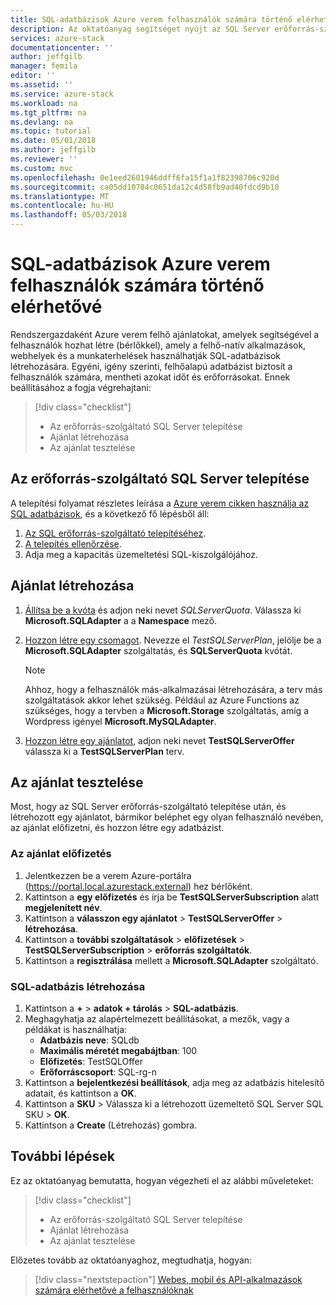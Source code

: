 ```yaml
---
title: SQL-adatbázisok Azure verem felhasználók számára történő elérhetővé |} Microsoft Docs
description: Az oktatóanyag segítséget nyújt az SQL Server erőforrás-szolgáltató telepítéséhez, és hozzon létre kínál, amelyekkel Azure verem felhasználók SQL adatbázisok létrehozására.
services: azure-stack
documentationcenter: ''
author: jeffgilb
manager: femila
editor: ''
ms.assetid: ''
ms.service: azure-stack
ms.workload: na
ms.tgt_pltfrm: na
ms.devlang: na
ms.topic: tutorial
ms.date: 05/01/2018
ms.author: jeffgilb
ms.reviewer: ''
ms.custom: mvc
ms.openlocfilehash: 0e1eed2601946ddff6fa15f1a1f82398706c920d
ms.sourcegitcommit: ca05dd10784c0651da12c4d58fb9ad40fdcd9b10
ms.translationtype: MT
ms.contentlocale: hu-HU
ms.lasthandoff: 05/03/2018
---
```

# <a name="make-sql-databases-available-to-your-azure-stack-users"></a>SQL-adatbázisok Azure verem felhasználók számára történő elérhetővé
Rendszergazdaként Azure verem felhő ajánlatokat, amelyek segítségével a felhasználók hozhat létre (bérlőkkel), amely a felhő-natív alkalmazások, webhelyek és a munkaterhelések használhatják SQL-adatbázisok létrehozására. Egyéni, igény szerinti, felhőalapú adatbázist biztosít a felhasználók számára, mentheti azokat időt és erőforrásokat. Ennek beállításához a fogja végrehajtani:

> [!div class="checklist"]
> * Az erőforrás-szolgáltató SQL Server telepítése
> * Ajánlat létrehozása
> * Az ajánlat tesztelése

## <a name="deploy-the-sql-server-resource-provider"></a>Az erőforrás-szolgáltató SQL Server telepítése

A telepítési folyamat részletes leírása a [Azure verem cikken használja az SQL adatbázisok](azure-stack-sql-resource-provider-deploy.md), és a következő fő lépésből áll:

1. [Az SQL erőforrás-szolgáltató telepítéséhez](azure-stack-sql-resource-provider-deploy.md).
2. [A telepítés ellenőrzése](azure-stack-sql-resource-provider-deploy.md#verify-the-deployment-using-the-azure-stack-portal).
3. Adja meg a kapacitás üzemeltetési SQL-kiszolgálójához.

## <a name="create-an-offer"></a>Ajánlat létrehozása

1.  [Állítsa be a kvóta](azure-stack-setting-quotas.md) és adjon neki nevet *SQLServerQuota*. Válassza ki **Microsoft.SQLAdapter** a a **Namespace** mező.
2.  [Hozzon létre egy csomagot](azure-stack-create-plan.md). Nevezze el *TestSQLServerPlan*, jelölje be a **Microsoft.SQLAdapter** szolgáltatás, és **SQLServerQuota** kvótát.

    > [!NOTE]
    > Ahhoz, hogy a felhasználók más-alkalmazásai létrehozására, a terv más szolgáltatások akkor lehet szükség. Például az Azure Functions az szükséges, hogy a tervben a **Microsoft.Storage** szolgáltatás, amíg a Wordpress igényel **Microsoft.MySQLAdapter**.
    > 
    >

3.  [Hozzon létre egy ajánlatot](azure-stack-create-offer.md), adjon neki nevet **TestSQLServerOffer** válassza ki a **TestSQLServerPlan** terv.

## <a name="test-the-offer"></a>Az ajánlat tesztelése

Most, hogy az SQL Server erőforrás-szolgáltató telepítése után, és létrehozott egy ajánlatot, bármikor beléphet egy olyan felhasználó nevében, az ajánlat előfizetni, és hozzon létre egy adatbázist.

### <a name="subscribe-to-the-offer"></a>Az ajánlat előfizetés
1. Jelentkezzen be a verem Azure-portálra (https://portal.local.azurestack.external) hez bérlőként.
2. Kattintson a **egy előfizetés** és írja be **TestSQLServerSubscription** alatt **megjelenített név**.
3. Kattintson a **válasszon egy ajánlatot** > **TestSQLServerOffer** > **létrehozása**.
4. Kattintson a **további szolgáltatások** > **előfizetések** > **TestSQLServerSubscription** > **erőforrás szolgáltatók**.
5. Kattintson a **regisztrálása** mellett a **Microsoft.SQLAdapter** szolgáltató.

### <a name="create-a-sql-database"></a>SQL-adatbázis létrehozása

1. Kattintson a **+**  >  **adatok + tárolás** > **SQL-adatbázis**.
2. Meghagyhatja az alapértelmezett beállításokat, a mezők, vagy a példákat is használhatja:
    - **Adatbázis neve**: SQLdb
    - **Maximális méretét megabájtban**: 100
    - **Előfizetés**: TestSQLOffer
    - **Erőforráscsoport**: SQL-rg-n
3. Kattintson a **bejelentkezési beállítások**, adja meg az adatbázis hitelesítő adatait, és kattintson a **OK**.
4. Kattintson a **SKU** > Válassza ki a létrehozott üzemeltető SQL Server SQL SKU > **OK**.
5. Kattintson a **Create** (Létrehozás) gombra.

## <a name="next-steps"></a>További lépések

Ez az oktatóanyag bemutatta, hogyan végezheti el az alábbi műveleteket:

> [!div class="checklist"]
> * Az erőforrás-szolgáltató SQL Server telepítése
> * Ajánlat létrehozása
> * Az ajánlat tesztelése

Előzetes tovább az oktatóanyaghoz, megtudhatja, hogyan:

> [!div class="nextstepaction"]
> [Webes, mobil és API-alkalmazások számára elérhetővé a felhasználóknak]( azure-stack-tutorial-app-service.md)

